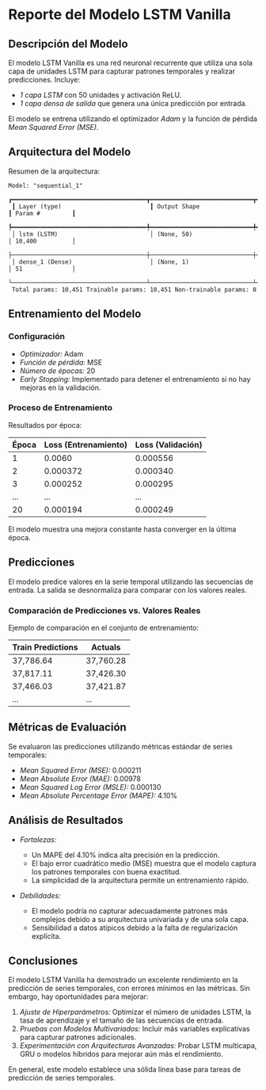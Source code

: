 # Reporte del Modelo LSTM Vanilla

## Descripción del Modelo

El modelo LSTM Vanilla es una red neuronal recurrente que utiliza una sola capa de unidades LSTM para capturar patrones temporales y realizar predicciones. Incluye:

- *1 capa LSTM* con 50 unidades y activación ReLU.
- *1 capa densa de salida* que genera una única predicción por entrada.

El modelo se entrena utilizando el optimizador *Adam* y la función de pérdida *Mean Squared Error (MSE)*.

## Arquitectura del Modelo

Resumen de la arquitectura:

```
Model: "sequential_1" 
 ┏━━━━━━━━━━━━━━━━━━━━━━━━━━━━━━━━━━━━━━┳━━━━━━━━━━━━━━━━━━━━━━━━━━━━━┳━━━━━━━━━━━━━━━━━┓
 ┃ Layer (type)                         ┃ Output Shape                ┃ Param #         ┃ 
 ┡━━━━━━━━━━━━━━━━━━━━━━━━━━━━━━━━━━━━━━╇━━━━━━━━━━━━━━━━━━━━━━━━━━━━━╇━━━━━━━━━━━━━━━━━┩ 
 │ lstm (LSTM)                          │ (None, 50)                  │ 10,400          │ 
 ├──────────────────────────────────────┼─────────────────────────────┼─────────────────┤ 
 │ dense_1 (Dense)                      │ (None, 1)                   │ 51              │ 
 └──────────────────────────────────────┴─────────────────────────────┴─────────────────┘ 
 Total params: 10,451 Trainable params: 10,451 Non-trainable params: 0
```

## Entrenamiento del Modelo

### Configuración

- *Optimizador:* Adam
- *Función de pérdida:* MSE
- *Número de épocas:* 20
- *Early Stopping:* Implementado para detener el entrenamiento si no hay mejoras en la validación.

### Proceso de Entrenamiento

Resultados por época:

| Época | Loss (Entrenamiento) | Loss (Validación) |
|-------|-----------------------|-------------------|
| 1     | 0.0060               | 0.000556          |
| 2     | 0.000372             | 0.000340          |
| 3     | 0.000252             | 0.000295          |
| ...   | ...                  | ...               |
| 20    | 0.000194             | 0.000249          |

El modelo muestra una mejora constante hasta converger en la última época.

## Predicciones

El modelo predice valores en la serie temporal utilizando las secuencias de entrada. La salida se desnormaliza para comparar con los valores reales.

### Comparación de Predicciones vs. Valores Reales

Ejemplo de comparación en el conjunto de entrenamiento:

| Train Predictions | Actuals   |
|--------------------|-----------|
| 37,786.64         | 37,760.28 |
| 37,817.11         | 37,426.30 |
| 37,466.03         | 37,421.87 |
| ...               | ...       |

## Métricas de Evaluación

Se evaluaron las predicciones utilizando métricas estándar de series temporales:

- *Mean Squared Error (MSE):* 0.000211
- *Mean Absolute Error (MAE):* 0.00978
- *Mean Squared Log Error (MSLE):* 0.000130
- *Mean Absolute Percentage Error (MAPE):* 4.10%

## Análisis de Resultados

- *Fortalezas:*
  - Un MAPE del 4.10% indica alta precisión en la predicción.
  - El bajo error cuadrático medio (MSE) muestra que el modelo captura los patrones temporales con buena exactitud.
  - La simplicidad de la arquitectura permite un entrenamiento rápido.

- *Debilidades:*
  - El modelo podría no capturar adecuadamente patrones más complejos debido a su arquitectura univariada y de una sola capa.
  - Sensibilidad a datos atípicos debido a la falta de regularización explícita.

## Conclusiones

El modelo LSTM Vanilla ha demostrado un excelente rendimiento en la predicción de series temporales, con errores mínimos en las métricas. Sin embargo, hay oportunidades para mejorar:

1. *Ajuste de Hiperparámetros:* Optimizar el número de unidades LSTM, la tasa de aprendizaje y el tamaño de las secuencias de entrada.
2. *Pruebas con Modelos Multivariados:* Incluir más variables explicativas para capturar patrones adicionales.
3. *Experimentación con Arquitecturas Avanzadas:* Probar LSTM multicapa, GRU o modelos híbridos para mejorar aún más el rendimiento.

En general, este modelo establece una sólida línea base para tareas de predicción de series temporales.